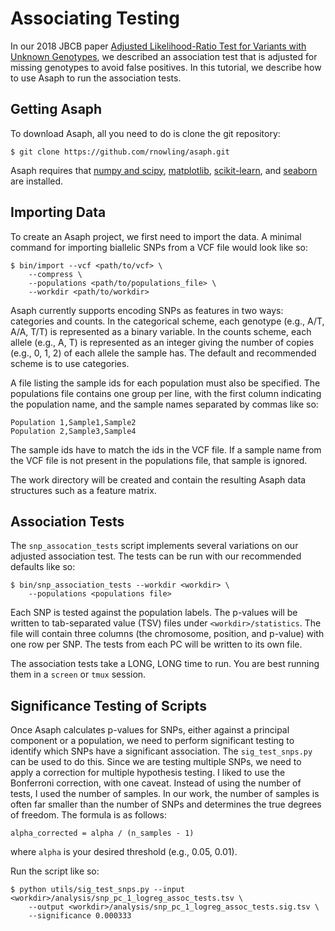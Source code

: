 # Associating Testing

In our 2018 JBCB paper [Adjusted Likelihood-Ratio Test for Variants with Unknown Genotypes](https://www.worldscientific.com/doi/10.1142/S0219720018400206), we described an association test that is adjusted for missing genotypes to avoid false positives.  In this tutorial, we describe how to use Asaph to run the association tests.

## Getting Asaph
To download Asaph, all you need to do is clone the git repository:

```
$ git clone https://github.com/rnowling/asaph.git
```

Asaph requires that [numpy and scipy](http://www.numpy.org/), [matplotlib](http://matplotlib.org/), [scikit-learn](http://scikit-learn.org/stable/), and [seaborn](https://seaborn.pydata.org/index.html) are installed.

## Importing Data
To create an Asaph project, we first need to import the data.  A minimal command for importing biallelic SNPs from a VCF file would look like so:

```
$ bin/import --vcf <path/to/vcf> \
    --compress \
    --populations <path/to/populations_file> \
    --workdir <path/to/workdir>
```

Asaph currently supports encoding SNPs as features in two ways: categories and counts.  In the categorical scheme, each genotype (e.g., A/T, A/A, T/T) is represented as a binary variable. In the counts scheme, each allele (e.g., A, T) is represented as an integer giving the number of copies (e.g., 0, 1, 2) of each allele the sample has.  The default and recommended scheme is to use categories.

A file listing the sample ids for each population must also be specified.  The populations file contains one group per line, with the first column indicating the population name, and the sample names separated by commas like so:

```
Population 1,Sample1,Sample2
Population 2,Sample3,Sample4
```

The sample ids have to match the ids in the VCF file.  If a sample name from the VCF file is not present in the populations file, that sample is ignored.

The work directory will be created and contain the resulting Asaph data structures such as a feature matrix.

## Association Tests
The `snp_assocation_tests` script implements several variations on our adjusted association test.  The tests can be run with our recommended defaults like so: 

```
$ bin/snp_association_tests --workdir <workdir> \
    --populations <populations file>
```

Each SNP is tested against the population labels.  The p-values will be written to tab-separated value (TSV) files under `<workdir>/statistics`.  The file will contain three columns (the chromosome, position, and p-value) with one row per SNP.  The tests from each PC will be written to its own file.

The association tests take a LONG, LONG time to run.  You are best running them in a `screen` or `tmux` session.

## Significance Testing of Scripts
Once Asaph calculates p-values for SNPs, either against a principal component or a population, we need to perform significant testing to identify which SNPs have a significant association.  The `sig_test_snps.py` can be used to do this.  Since we are testing multiple SNPs, we need to apply a correction for multiple hypothesis testing.  I liked to use the Bonferroni correction, with one caveat.  Instead of using the number of tests, I used the number of samples.  In our work, the number of samples is often far smaller than the number of SNPs and determines the true degrees of freedom.  The formula is as follows:

```
alpha_corrected = alpha / (n_samples - 1)
```

where `alpha` is your desired threshold (e.g., 0.05, 0.01).

Run the script like so:

```
$ python utils/sig_test_snps.py --input <workdir>/analysis/snp_pc_1_logreg_assoc_tests.tsv \
    --output <workdir>/analysis/snp_pc_1_logreg_assoc_tests.sig.tsv \
    --significance 0.000333
```

